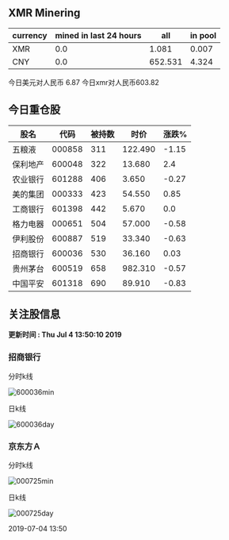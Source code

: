 ## XMR Minering

|currency|mined in last 24 hours|all|in pool|
|---|---|---|---|
|XMR|0.0|1.081|0.007|
|CNY|0.0|652.531|4.324|

今日美元对人民币 6.87	今日xmr对人民币603.82


## 今日重仓股 

|股名|代码|被持数|时价|涨跌%|
|---|---|---|---|---|
|五粮液|000858|311|122.490|-1.15|
|保利地产|600048|322|13.680|2.4|
|农业银行|601288|406|3.650|-0.27|
|美的集团|000333|423|54.550|0.85|
|工商银行|601398|442|5.670|0.0|
|格力电器|000651|504|57.000|-0.58|
|伊利股份|600887|519|33.340|-0.63|
|招商银行|600036|530|36.160|0.03|
|贵州茅台|600519|658|982.310|-0.57|
|中国平安|601318|690|89.910|-0.83|

## 关注股信息
**更新时间 : Thu Jul  4 13:50:10 2019**
### 招商银行 
分时k线

![600036min](http://image.sinajs.cn/newchart/min/n/sh600036.gif)

日k线

![600036day](http://image.sinajs.cn/newchart/daily/n/sh600036.gif)

### 京东方Ａ 
分时k线

![000725min](http://image.sinajs.cn/newchart/min/n/sz000725.gif)

日k线

![000725day](http://image.sinajs.cn/newchart/daily/n/sz000725.gif)

2019-07-04 13:50